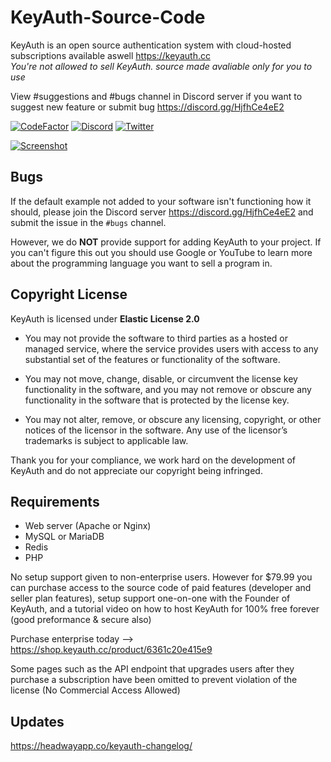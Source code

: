 # KeyAuth-Source-Code
KeyAuth is an open source authentication system with cloud-hosted subscriptions available aswell https://keyauth.cc
<br>
*You're not allowed to sell KeyAuth. source made avaliable only for you to use*

View #suggestions and #bugs channel in Discord server if you want to suggest new feature or submit bug https://discord.gg/HjfhCe4eE2

[![CodeFactor](https://www.codefactor.io/repository/github/keyauth/keyauth-source-code/badge)](https://www.codefactor.io/repository/github/keyauth/keyauth-source-code)
[![Discord](https://img.shields.io/discord/824397012685291520?label=Discord&cacheSeconds=3600)](https://discord.gg/UNk3MphscB)
[![Twitter](https://img.shields.io/twitter/follow/KeyAuth?cacheSeconds=3600)](https://twitter.com/KeyAuth)

[![Screenshot](https://i.imgur.com/rige1nM.png)](https://keyauth.cc)

## Bugs ##

If the default example not added to your software isn't functioning how it should, please join the Discord server https://discord.gg/HjfhCe4eE2 and submit the issue in the `#bugs` channel.

However, we do **NOT** provide support for adding KeyAuth to your project. If you can't figure this out you should use Google or YouTube to learn more about the programming language you want to sell a program in.

## Copyright License

KeyAuth is licensed under **Elastic License 2.0**

* You may not provide the software to third parties as a hosted or managed
service, where the service provides users with access to any substantial set of
the features or functionality of the software.

* You may not move, change, disable, or circumvent the license key functionality
in the software, and you may not remove or obscure any functionality in the
software that is protected by the license key.

* You may not alter, remove, or obscure any licensing, copyright, or other notices
of the licensor in the software. Any use of the licensor’s trademarks is subject
to applicable law.

Thank you for your compliance, we work hard on the development of KeyAuth and do not appreciate our copyright being infringed.

## Requirements ##

- Web server (Apache or Nginx)
- MySQL or MariaDB
- Redis
- PHP

No setup support given to non-enterprise users. However for $79.99 you can purchase access to the source code of paid features (developer and seller plan features), setup support one-on-one with the Founder of KeyAuth, and a tutorial video on how to host KeyAuth for 100% free forever (good preformance & secure also) 

Purchase enterprise today --> https://shop.keyauth.cc/product/6361c20e415e9

Some pages such as the API endpoint that upgrades users after they purchase a subscription have been omitted to prevent violation of the license (No Commercial Access Allowed)

## Updates ##

https://headwayapp.co/keyauth-changelog/
